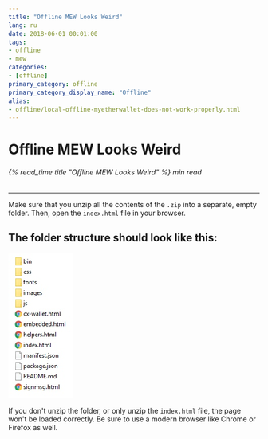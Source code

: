 ```yaml
---
title: "Offline MEW Looks Weird"
lang: ru
date: 2018-06-01 00:01:00
tags:
- offline
- mew
categories:
- [offline]
primary_category: offline
primary_category_display_name: "Offline"
alias:
- offline/local-offline-myetherwallet-does-not-work-properly.html
---
```


# __Offline MEW Looks Weird__
###### {% read_time title "Offline MEW Looks Weird" %} min read
***

Make sure that you unzip all the contents of the `.zip` into a separate, empty folder. Then, open the `index.html` file in your browser. 



## __The folder structure should look like this:__



<img src="/images/posts/offline/Wb08Tm3.jpg" width="">



If you don't unzip the folder, or only unzip the `index.html` file, the page won't be loaded correctly. Be sure to use a modern browser like Chrome or Firefox as well.